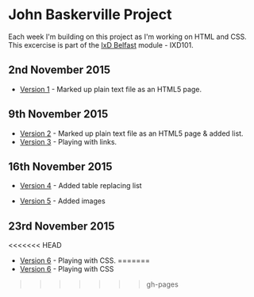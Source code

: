 John Baskerville Project
========================

Each week I'm building on this project as I'm working on HTML and CSS. This excercise is part of the [IxD Belfast](http://ixdbelfast.org) module - IXD101.

2nd November 2015
-----------------
+ [Version 1](http://jordanearle.github.io/john-baskerville/version-1.html) - Marked up plain text file as an HTML5 page.

9th November 2015
-----------------
+ [Version 2](http://jordanearle.github.io/john-baskerville/version-2.html) - Marked up plain text file as an HTML5 page & added list.
+ [Version 3](http://jordanearle.github.io/john-baskerville/version-3.html) - Playing with links.

16th November 2015
-----------------
+ [Version 4](http://jordanearle.github.io/john-baskerville/version-4.html) - Added table replacing list

+ [Version 5](http://jordanearle.github.io/john-baskerville/version-5.html) - Added images

23rd November 2015
-----------------
<<<<<<< HEAD
+ [Version 6](http://jordanearle.github.io/john-baskerville/version-6.html) - Playing with CSS.
=======
+ [Version 6](http://jordanearle.github.io/john-baskerville/version-6.html) - Playing with CSS
>>>>>>> gh-pages
